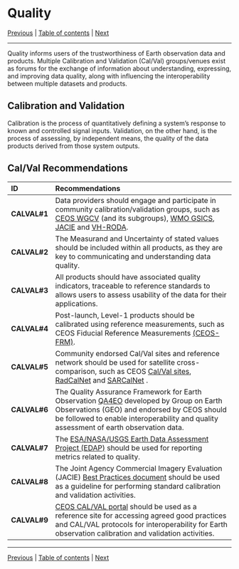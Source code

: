 # Quality

[Previous](Interface.md) | [Table of contents](README.md) | [Next](Policy.md)
***

Quality informs users of the trustworthiness of Earth observation data and products. Multiple Calibration and Validation (Cal/Val) groups/venues exist as forums for the exchange of information about understanding, expressing, and improving data quality, along with influencing the interoperability between multiple datasets and products.

## Calibration and Validation

Calibration is the process of quantitatively defining a system’s response to known and controlled signal inputs. Validation, on the other hand, is the process of assessing, by independent means, the quality of the data products derived from those system outputs.

## Cal/Val Recommendations

| **ID** | **Recommendations** |
| :---- | :---- |
| **CALVAL\#1** | Data providers should engage and participate in community calibration/validation groups, such as [CEOS WGCV](https://ceos.org/ourwork/workinggroups/wgcv/) (and its subgroups), [WMO GSICS](https://gsics.wmo.int/site/global-space-based-inter-calibration-system-gsics), [JACIE](https://www.usgs.gov/calval/jacie) and [VH-RODA](https://earth.esa.int/eogateway/events/vh-roda).  |
| **CALVAL\#2** | The Measurand and Uncertainty of stated values should be included within all products, as they are key to communicating and understanding data quality. |
| **CALVAL\#3** | All products should have associated quality indicators, traceable to reference standards to allows users to assess usability of the data for their applications. |
| **CALVAL\#4** | Post-launch, Level-1 products should be calibrated using reference measurements, such as CEOS Fiducial Reference Measurements [(CEOS-FRM)](https://calvalportal.ceos.org/web/guest/frms-assessment-framework). |
| **CALVAL\#5** |  Community endorsed Cal/Val sites and reference network should be used for satellite cross-comparison, such as CEOS [Cal/Val sites](https://calvalportal.ceos.org/web/guest/calvalsites), [RadCalNet](https://www.radcalnet.org) and [SARCalNet](https://www.sarcalnet.org/) . |
| **CALVAL\#6** | The Quality Assurance Framework for Earth Observation [QA4EO](https://qa4eo.org/) developed by Group on Earth Observations (GEO) and endorsed by CEOS should be followed to enable interoperability and quality assessment of earth observation data. |
| **CALVAL\#7** | The [ESA/NASA/USGS Earth Data Assessment Project (EDAP)](https://earth.esa.int/eogateway/activities/edap) should be used for reporting metrics related to quality. |
| **CALVAL\#8** | The Joint Agency Commercial Imagery Evaluation (JACIE) [Best Practices document](https://www.usgs.gov/publications/joint-agency-commercial-imagery-evaluation-jacie-best-practices-remote-sensing-system) should be used as a guideline for performing standard calibration and validation activities. |
| **CALVAL\#9** |[CEOS CAL/VAL portal](https://calvalportal.ceos.org/) should be used as a reference site for accessing agreed good practices and CAL/VAL protocols for interoperability for Earth observation calibration and validation activities. |

***
[Previous](Interface.md) | [Table of contents](README.md) | [Next](Policy.md)
